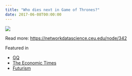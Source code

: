```yaml
---
title: "Who dies next in Game of Thrones?"
date: 2017-06-08T00:00:00
---
```


![](13_abra_got_eredeti.png)

<!--more-->

Read more: https://networkdatascience.ceu.edu/node/342

Featured in

- [GQ](https://www.gqindia.com/content/researcher-just-built-algorithm-predict-game-thrones-character-will-die-next)
- [The Economic Times](https://economictimes.indiatimes.com/magazines/panache/who-dies-next-in-game-of-thrones-this-computer-program-has-an-answer/articleshow/59722275.cms)
- [Futurism](https://futurism.com/a-researcher-just-made-an-algorithm-to-predict-which-game-of-thrones-characters-will-die)
